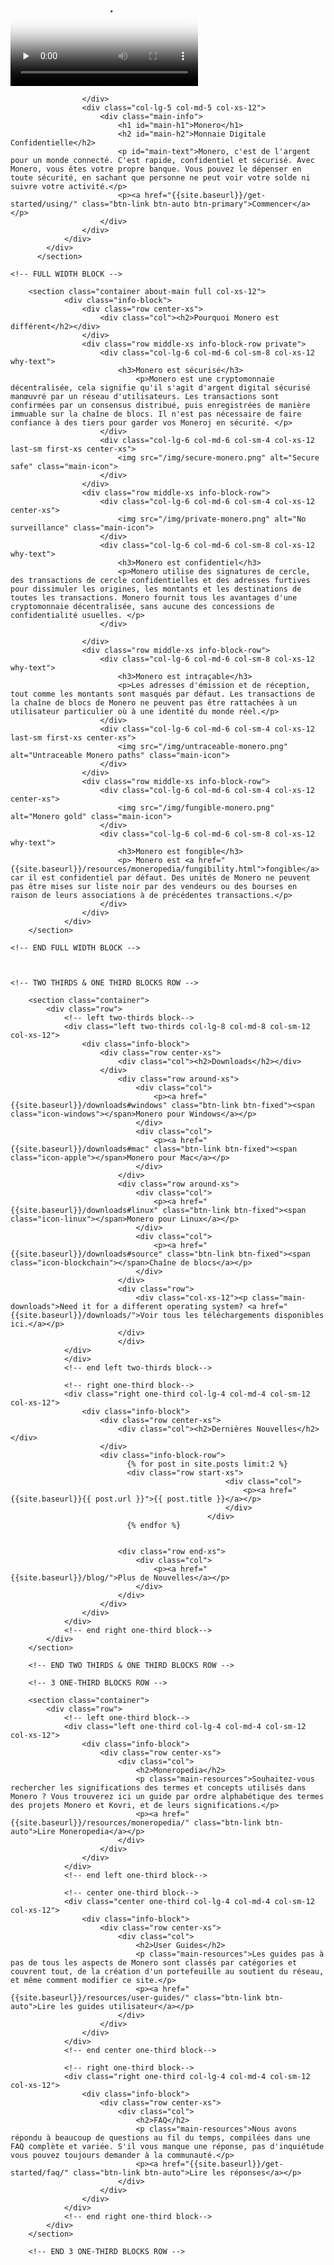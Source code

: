<div class="site-wrap">
        <section class="container full col-xs-12">
            <div class="info-block info-block-main">
                <div class="row middle-xs">
                    <div class="col-lg-7 col-md-7 col-xs-12 main-video">
                        <div class="monero-video">
                            <!--iframe width="560" height="315" src="https://www.youtube.com/embed/TZi9xx6aiuY" frameborder="0" allowfullscreen></iframe-->
                            <video controls poster="/img/monero-community.png" onclick="this.paused ? this.play() : this.pause();" preload="none">
                                <source src="/media/Monero_Promo.m4v">
                            </video>
                        </div>

                    </div>
                    <div class="col-lg-5 col-md-5 col-xs-12">
                        <div class="main-info">
                            <h1 id="main-h1">Monero</h1>
                            <h2 id="main-h2">Monnaie Digitale Confidentielle</h2>
                            <p id="main-text">Monero, c'est de l'argent pour un monde connecté. C'est rapide, confidentiel et sécurisé. Avec Monero, vous êtes votre propre banque. Vous pouvez le dépenser en toute sécurité, en sachant que personne ne peut voir votre solde ni suivre votre activité.</p>
                            <p><a href="{{site.baseurl}}/get-started/using/" class="btn-link btn-auto btn-primary">Commencer</a></p>
                        </div>
                    </div>
                </div>
            </div>
          </section>

    <!-- FULL WIDTH BLOCK -->

        <section class="container about-main full col-xs-12">
                <div class="info-block">
                    <div class="row center-xs">
                        <div class="col"><h2>Pourquoi Monero est différent</h2></div>
                    </div>
                    <div class="row middle-xs info-block-row private">
                        <div class="col-lg-6 col-md-6 col-sm-8 col-xs-12  why-text">
                            <h3>Monero est sécurisé</h3>
                                <p>Monero est une cryptomonnaie décentralisée, cela signifie qu'il s'agit d'argent digital sécurisé manœuvré par un réseau d'utilisateurs. Les transactions sont confirmées par un consensus distribué, puis enregistrées de manière immuable sur la chaîne de blocs. Il n'est pas nécessaire de faire confiance à des tiers pour garder vos Moneroj en sécurité. </p>
                        </div>
                        <div class="col-lg-6 col-md-6 col-sm-4 col-xs-12 last-sm first-xs center-xs">
                            <img src="/img/secure-monero.png" alt="Secure safe" class="main-icon">
                        </div>
                    </div>
                    <div class="row middle-xs info-block-row">
                        <div class="col-lg-6 col-md-6 col-sm-4 col-xs-12 center-xs">
                            <img src="/img/private-monero.png" alt="No surveillance" class="main-icon">
                        </div>
                        <div class="col-lg-6 col-md-6 col-sm-8 col-xs-12 why-text">
                            <h3>Monero est confidentiel</h3>
                            <p>Monero utilise des signatures de cercle, des transactions de cercle confidentielles et des adresses furtives pour dissimuler les origines, les montants et les destinations de toutes les transactions. Monero fournit tous les avantages d'une cryptomonnaie décentralisée, sans aucune des concessions de confidentialité usuelles. </p>
                        </div>

                    </div>
                    <div class="row middle-xs info-block-row">
                        <div class="col-lg-6 col-md-6 col-sm-8 col-xs-12 why-text">
                            <h3>Monero est intraçable</h3>
                            <p>Les adresses d'émission et de réception, tout comme les montants sont masqués par défaut. Les transactions de la chaîne de blocs de Monero ne peuvent pas être rattachées à un utilisateur particulier où à une identité du monde réel.</p>
                        </div>
                        <div class="col-lg-6 col-md-6 col-sm-4 col-xs-12 last-sm first-xs center-xs">
                            <img src="/img/untraceable-monero.png" alt="Untraceable Monero paths" class="main-icon">
                        </div>
                    </div>
                    <div class="row middle-xs info-block-row">
                        <div class="col-lg-6 col-md-6 col-sm-4 col-xs-12 center-xs">
                            <img src="/img/fungible-monero.png" alt="Monero gold" class="main-icon">
                        </div>
                        <div class="col-lg-6 col-md-6 col-sm-8 col-xs-12 why-text">
                            <h3>Monero est fongible</h3>
                            <p> Monero est <a href="{{site.baseurl}}/resources/moneropedia/fungibility.html">fongible</a> car il est confidentiel par défaut. Des unités de Monero ne peuvent pas être mises sur liste noir par des vendeurs ou des bourses en raison de leurs associations à de précédentes transactions.</p>
                        </div>
                    </div>
                </div>
        </section>

    <!-- END FULL WIDTH BLOCK -->



    <!-- TWO THIRDS & ONE THIRD BLOCKS ROW -->

        <section class="container">
            <div class="row">
                <!-- left two-thirds block-->
                <div class="left two-thirds col-lg-8 col-md-8 col-sm-12 col-xs-12">
                    <div class="info-block">
                        <div class="row center-xs">
                            <div class="col"><h2>Downloads</h2></div>
                        </div>
                            <div class="row around-xs">
                                <div class="col">
                                    <p><a href="{{site.baseurl}}/downloads#windows" class="btn-link btn-fixed"><span class="icon-windows"></span>Monero pour Windows</a></p>
                                </div>
                                <div class="col">
                                    <p><a href="{{site.baseurl}}/downloads#mac" class="btn-link btn-fixed"><span class="icon-apple"></span>Monero pour Mac</a></p>
                                </div>
                            </div>
                            <div class="row around-xs">
                                <div class="col">
                                    <p><a href="{{site.baseurl}}/downloads#linux" class="btn-link btn-fixed"><span class="icon-linux"></span>Monero pour Linux</a></p>
                                </div>
                                <div class="col">
                                    <p><a href="{{site.baseurl}}/downloads#source" class="btn-link btn-fixed"><span class="icon-blockchain"></span>Chaîne de blocs</a></p>
                                </div>
                            </div>
                            <div class="row">
                                <div class="col-xs-12"><p class="main-downloads">Need it for a different operating system? <a href="{{site.baseurl}}/downloads/">Voir tous les téléchargements disponibles ici.</a></p>
                            </div>
                            </div>
                </div>
                </div>
                <!-- end left two-thirds block-->

                <!-- right one-third block-->
                <div class="right one-third col-lg-4 col-md-4 col-sm-12 col-xs-12">
                    <div class="info-block">
                        <div class="row center-xs">
                            <div class="col"><h2>Dernières Nouvelles</h2></div>
                        </div>
                        <div class="info-block-row">
                              {% for post in site.posts limit:2 %}
                              <div class="row start-xs">
                                                    <div class="col">
                                                        <p><a href="{{site.baseurl}}{{ post.url }}">{{ post.title }}</a></p>
                                                    </div>
                                                </div>
                              {% endfor %}


                            <div class="row end-xs">
                                <div class="col">
                                    <p><a href="{{site.baseurl}}/blog/">Plus de Nouvelles</a></p>
                                </div>
                            </div>
                        </div>
                    </div>
                </div>
                <!-- end right one-third block-->
            </div>
        </section>

        <!-- END TWO THIRDS & ONE THIRD BLOCKS ROW -->

        <!-- 3 ONE-THIRD BLOCKS ROW -->

        <section class="container">
            <div class="row">
                <!-- left one-third block-->
                <div class="left one-third col-lg-4 col-md-4 col-sm-12 col-xs-12">
                    <div class="info-block">
                        <div class="row center-xs">
                            <div class="col">
                                <h2>Moneropedia</h2>
                                <p class="main-resources">Souhaitez-vous rechercher les significations des termes et concepts utilisés dans Monero ? Vous trouverez ici un guide par ordre alphabétique des termes des projets Monero et Kovri, et de leurs significations.</p>
                                <p><a href="{{site.baseurl}}/resources/moneropedia/" class="btn-link btn-auto">Lire Moneropedia</a></p>
                            </div>
                        </div>
                    </div>
                </div>
                <!-- end left one-third block-->

                <!-- center one-third block-->
                <div class="center one-third col-lg-4 col-md-4 col-sm-12 col-xs-12">
                    <div class="info-block">
                        <div class="row center-xs">
                            <div class="col">
                                <h2>User Guides</h2>
                                <p class="main-resources">Les guides pas à pas de tous les aspects de Monero sont classés par catégories et couvrent tout, de la création d'un portefeuille au soutient du réseau, et même comment modifier ce site.</p>
                                <p><a href="{{site.baseurl}}/resources/user-guides/" class="btn-link btn-auto">Lire les guides utilisateur</a></p>
                            </div>
                        </div>
                    </div>
                </div>
                <!-- end center one-third block-->

                <!-- right one-third block-->
                <div class="right one-third col-lg-4 col-md-4 col-sm-12 col-xs-12">
                    <div class="info-block">
                        <div class="row center-xs">
                            <div class="col">
                                <h2>FAQ</h2>
                                <p class="main-resources">Nous avons répondu à beaucoup de questions au fil du temps, compilées dans une FAQ complète et variée. S'il vous manque une réponse, pas d'inquiétude vous pouvez toujours demander à la communauté.</p>
                                <p><a href="{{site.baseurl}}/get-started/faq/" class="btn-link btn-auto">Lire les réponses</a></p>
                            </div>
                        </div>         
                    </div>
                </div>
                <!-- end right one-third block-->
            </div>
        </section>

        <!-- END 3 ONE-THIRD BLOCKS ROW -->
</div>
